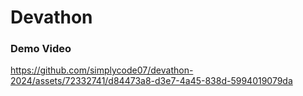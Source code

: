 # Devathon

### Demo Video


https://github.com/simplycode07/devathon-2024/assets/72332741/d84473a8-d3e7-4a45-838d-5994019079da


